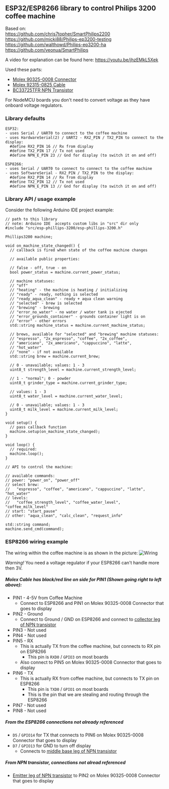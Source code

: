 ## ESP32/ESP8266 library to control Philips 3200 coffee machine

Based on:\
https://github.com/chris7topher/SmartPhilips2200 \
https://github.com/micki88/Philips-ep3200-testing \
https://github.com/walthowd/Philips-ep3200-ha \
https://github.com/veonua/SmartPhilips

A video for explanation can be found here:
https://youtu.be/jhzEMkL5Xek

Used these parts:
- [Molex 90325-0008 Connector](https://www.mouser.com/ProductDetail/Molex/90325-0008?qs=P41GyhEsKL7wtbj5ylImAA%3D%3D&countryCode=US&currencyCode=USD)
- [Molex 92315-0825 Cable](https://www.mouser.com/ProductDetail/Molex/92315-0825?qs=sfs0HZCnrVBO%252B%2Fha6s8VfA%3D%3D&countryCode=US&currencyCode=USD)
- [BC33725TFR NPN Transistor](https://www.mouser.com/ProductDetail/onsemi-Fairchild/BC33725TFR?qs=zGXwibyAaHYlHlvhRz3mQw%3D%3D&countryCode=US&currencyCode=USD)

For NodeMCU boards you don't need to convert voltage as they have onboard voltage regulators.

### Library defaults
```
ESP32:
- uses Serial / UART0 to connect to the coffee machine
- uses HardwareSerial(2) / UART2 - RX2_PIN / TX2_PIN to connect to the display:
  #define RX2_PIN 16 // Rx from display
  #define TX2_PIN 17 // Tx not used
  #define NPN_E_PIN 23 // Gnd for display (to switch it on and off)

ESP8266:
- uses Serial / UART0 to connect to connect to the coffee machine
- uses SoftwareSerial - RX2_PIN / TX2_PIN to the display:
  #define RX2_PIN 14 // Rx from display
  #define TX2_PIN 12 // Tx not used
  #define NPN_E_PIN 13 // Gnd for display (to switch it on and off)
```

### Library API / usage example
Consider the following Arduino IDE project example:
```
// path to this library
// note: Arduino IDE  accepts custom libs in "src" dir only
#include "src/esp-phillips-3200/esp-phillips-3200.h"

Phillips3200 machine;

void on_machine_state_changed() {
  // callback is fired when state of the coffee machine changes

  // available public properties:

  // false - off, true - on
  bool power_status = machine.current_power_status;

  // machine statuses:
  // "off"
  // "heating" - the machine is heating / initializing
  // "ready" - ready, nothing is selected
  // "ready_aqua_clean" - ready + aqua clean warning
  // "selected" - brew is selected
  // "brewing" - brewing
  // "error_no_water" - no water / water tank is ejected
  // "error_grounds_container" - grounds container light is on
  // "error" - other errors
  std::string machine_status = machine.current_machine_status;

  // brews, available for "selected" and "brewing" machine statuses:
  // "espresso", "2x_espresso", "coffee", "2x_coffee",
  // "americano", "2x_americano", "cappuccino", "latte",
  // "hot_water"
  // "none" - if not available
  std::string brew = machine.current_brew;

  // 0 - unavailable; values: 1 - 3
  uint8_t strength_level = machine.current_strength_level;

  // 1 - "normal"; 0 - powder
  uint8_t grinder_type = machine.current_grinder_type;

  // values: 1 - 3
  uint8_t water_level = machine.current_water_level;

  // 0 - unavailable; values: 1 - 3
  uint8_t milk_level = machine.current_milk_level;
}

void setup() {
  // pass callback function
  machine.setup(on_machine_state_changed);
}

void loop() {
  // required:
  machine.loop();
}

// API to control the machine:

// available commands:
// power: "power_on", "power_off"
// select brew:
//   "espresso", "coffee", "americano", "cappuccino", "latte", "hot_water"
// levels:
//   "coffee_strength_level", "coffee_water_level", "coffee_milk_level"
// start: "start_pause"
// other: "aqua_clean", "calc_clean", "request_info"

std::string command;
machine.send_cmd(command);
```


### ESP8266 wiring example

The wiring within the coffee machine is as shown in the picture:
![Wiring](https://github.com/mkorenko/esp-phillips-3200/blob/main/images/wiring.png)

*Warning!*  You need a voltage regulator if your ESP8266 can't handle more then 3V.

##### Molex Cable has black/red line on side for PIN1 (Shown going right to left above):

- PIN1 - 4-5V from Coffee Machine
    - Connect to ESP8266 and PIN1 on Molex 90325-0008 Connector that goes to display
- PIN2 - Ground
    - Connect to Ground / GND on ESP8266 and connect to [collector leg of NPN transistor](https://www.mouser.com/datasheet/2/308/1/BC338_D-1802398.pdf)
- PIN3 - Not used
- PIN4 - Not used
- PIN5 - RX
    - This is actually TX from the coffee machine, but connects to RX pin on ESP8266
        - This pin is `RXD0` / `GPIO3` on most boards
    - Also connect to PIN5 on Molex 90325-0008 Connector that goes to display
- PIN6 - TX
    - This is actually RX from coffee machine, but connects to TX pin on ESP8266
        - This pin is `TXD0` / `GPIO1` on most boards
        - This is the pin that we are stealing and routing through the ESP8266
- PIN7 - Not used
- PIN8 - Not used

##### From the ESP8266 connections not already referenced
- `D5` / `GPIO14` for TX that connects to PIN6 on Molex 90325-0008 Connector that goes to display
- `D7` / `GPIO13` for GND to turn off display
    - Connects to [middle base leg of NPN transistor](https://www.mouser.com/datasheet/2/308/1/BC338_D-1802398.pdf)

##### From NPN transistor, connections not alread referenced
- [Emitter leg of NPN transistor](https://www.mouser.com/datasheet/2/308/1/BC338_D-1802398.pdf) to PIN2 on Molex 90325-0008 Connector that goes to display
